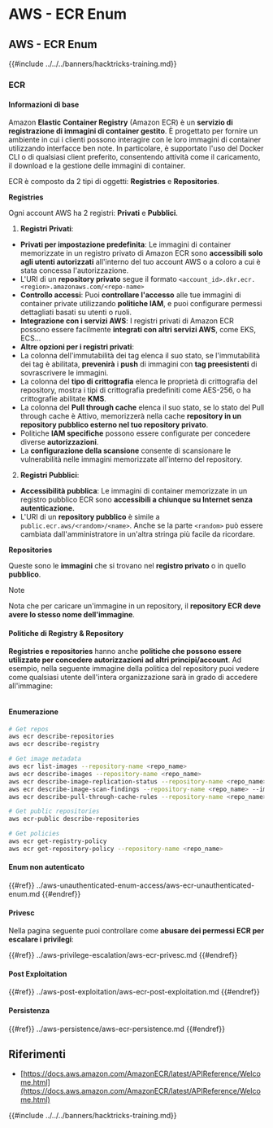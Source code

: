 # AWS - ECR Enum

## AWS - ECR Enum

{{#include ../../../banners/hacktricks-training.md}}

### ECR

#### Informazioni di base

Amazon **Elastic Container Registry** (Amazon ECR) è un **servizio di registrazione di immagini di container gestito**. È progettato per fornire un ambiente in cui i clienti possono interagire con le loro immagini di container utilizzando interfacce ben note. In particolare, è supportato l'uso del Docker CLI o di qualsiasi client preferito, consentendo attività come il caricamento, il download e la gestione delle immagini di container.

ECR è composto da 2 tipi di oggetti: **Registries** e **Repositories**.

**Registries**

Ogni account AWS ha 2 registri: **Privati** e **Pubblici**.

1. **Registri Privati**:

- **Privati per impostazione predefinita**: Le immagini di container memorizzate in un registro privato di Amazon ECR sono **accessibili solo agli utenti autorizzati** all'interno del tuo account AWS o a coloro a cui è stata concessa l'autorizzazione.
- L'URI di un **repository privato** segue il formato `<account_id>.dkr.ecr.<region>.amazonaws.com/<repo-name>`
- **Controllo accessi**: Puoi **controllare l'accesso** alle tue immagini di container private utilizzando **politiche IAM**, e puoi configurare permessi dettagliati basati su utenti o ruoli.
- **Integrazione con i servizi AWS**: I registri privati di Amazon ECR possono essere facilmente **integrati con altri servizi AWS**, come EKS, ECS...
- **Altre opzioni per i registri privati**:
- La colonna dell'immutabilità dei tag elenca il suo stato, se l'immutabilità dei tag è abilitata, **prevenirà** i **push** di immagini con **tag preesistenti** di sovrascrivere le immagini.
- La colonna del **tipo di crittografia** elenca le proprietà di crittografia del repository, mostra i tipi di crittografia predefiniti come AES-256, o ha crittografie abilitate **KMS**.
- La colonna del **Pull through cache** elenca il suo stato, se lo stato del Pull through cache è Attivo, memorizzerà nella cache **repository in un repository pubblico esterno nel tuo repository privato**.
- Politiche **IAM specifiche** possono essere configurate per concedere diverse **autorizzazioni**.
- La **configurazione della scansione** consente di scansionare le vulnerabilità nelle immagini memorizzate all'interno del repository.

2. **Registri Pubblici**:

- **Accessibilità pubblica**: Le immagini di container memorizzate in un registro pubblico ECR sono **accessibili a chiunque su Internet senza autenticazione.**
- L'URI di un **repository pubblico** è simile a `public.ecr.aws/<random>/<name>`. Anche se la parte `<random>` può essere cambiata dall'amministratore in un'altra stringa più facile da ricordare.

**Repositories**

Queste sono le **immagini** che si trovano nel **registro privato** o in quello **pubblico**.

> [!NOTE]
> Nota che per caricare un'immagine in un repository, il **repository ECR deve avere lo stesso nome dell'immagine**.

#### Politiche di Registry & Repository

**Registries e repositories** hanno anche **politiche che possono essere utilizzate per concedere autorizzazioni ad altri principi/account**. Ad esempio, nella seguente immagine della politica del repository puoi vedere come qualsiasi utente dell'intera organizzazione sarà in grado di accedere all'immagine:

<figure><img src="../../../images/image (280).png" alt=""><figcaption></figcaption></figure>

#### Enumerazione
```bash
# Get repos
aws ecr describe-repositories
aws ecr describe-registry

# Get image metadata
aws ecr list-images --repository-name <repo_name>
aws ecr describe-images --repository-name <repo_name>
aws ecr describe-image-replication-status --repository-name <repo_name> --image-id <image_id>
aws ecr describe-image-scan-findings --repository-name <repo_name> --image-id <image_id>
aws ecr describe-pull-through-cache-rules --repository-name <repo_name> --image-id <image_id>

# Get public repositories
aws ecr-public describe-repositories

# Get policies
aws ecr get-registry-policy
aws ecr get-repository-policy --repository-name <repo_name>
```
#### Enum non autenticato

{{#ref}}
../aws-unauthenticated-enum-access/aws-ecr-unauthenticated-enum.md
{{#endref}}

#### Privesc

Nella pagina seguente puoi controllare come **abusare dei permessi ECR per escalare i privilegi**:

{{#ref}}
../aws-privilege-escalation/aws-ecr-privesc.md
{{#endref}}

#### Post Exploitation

{{#ref}}
../aws-post-exploitation/aws-ecr-post-exploitation.md
{{#endref}}

#### Persistenza

{{#ref}}
../aws-persistence/aws-ecr-persistence.md
{{#endref}}

## Riferimenti

- [https://docs.aws.amazon.com/AmazonECR/latest/APIReference/Welcome.html](https://docs.aws.amazon.com/AmazonECR/latest/APIReference/Welcome.html)

{{#include ../../../banners/hacktricks-training.md}}

